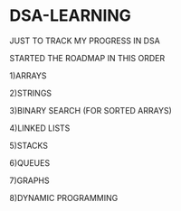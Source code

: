 # DSA-LEARNING
JUST TO TRACK MY PROGRESS IN DSA 

STARTED THE ROADMAP IN THIS ORDER 

1)ARRAYS 

2)STRINGS

3)BINARY SEARCH (FOR SORTED ARRAYS)

4)LINKED LISTS 

5)STACKS

6)QUEUES

7)GRAPHS

8)DYNAMIC PROGRAMMING 
